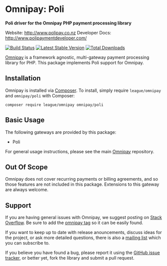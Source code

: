 # Omnipay: Poli

**Poli driver for the Omnipay PHP payment processing library**

Website: http://www.polipay.co.nz
Developer Docs: http://www.polipaymentdeveloper.com/

[![Build Status](https://travis-ci.org/bbe-io/omnipay-poli.png?branch=master)](https://travis-ci.org/bbe-io/omnipay-poli)
[![Latest Stable Version](https://poser.pugx.org/bbe-io/omnipay-poli/version.png)](https://packagist.org/packages/bbe-io/omnipay-Poli)
[![Total Downloads](https://poser.pugx.org/bbe-io/omnipay-poli/d/total.png)](https://packagist.org/packages/bbe-io/omnipay-poli)

[Omnipay](https://github.com/thephpleague/omnipay) is a framework agnostic, multi-gateway payment
processing library for PHP. This package implements Poli support for Omnipay.

## Installation

Omnipay is installed via [Composer](http://getcomposer.org/). To install, simply require `league/omnipay` and `omnipay/poli` with Composer:

```
composer require league/omnipay omnipay/poli
```

## Basic Usage

The following gateways are provided by this package:

* Poli

For general usage instructions, please see the main [Omnipay](https://github.com/thephpleague/omnipay)
repository.

## Out Of Scope

Omnipay does not cover recurring payments or billing agreements, and so those features are not included in this package. Extensions to this gateway are always welcome.

## Support

If you are having general issues with Omnipay, we suggest posting on
[Stack Overflow](http://stackoverflow.com/). Be sure to add the
[omnipay tag](http://stackoverflow.com/questions/tagged/omnipay) so it can be easily found.

If you want to keep up to date with release anouncements, discuss ideas for the project,
or ask more detailed questions, there is also a [mailing list](https://groups.google.com/forum/#!forum/omnipay) which
you can subscribe to.

If you believe you have found a bug, please report it using the [GitHub issue tracker](https://github.com/bbe-io/omnipay-poli/issues), or better yet, fork the library and submit a pull request.
